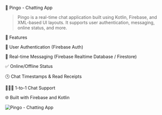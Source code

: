 📱 Pingo - Chatting App
> Pingo is a real-time chat application built using Kotlin, Firebase, and XML-based UI layouts. It supports user authentication, messaging, online status, and more.

🚀 Features

🔐 User Authentication (Firebase Auth)

💬 Real-time Messaging (Firebase Realtime Database / Firestore)

✅ Online/Offline Status

🕓 Chat Timestamps & Read Receipts

🧑‍🤝‍🧑 1-to-1 Chat Support

🌐 Built with Firebase and Kotlin

![Pingo - Chatting App](https://github.com/user-attachments/assets/4c5f67c0-4b2c-4849-84e3-aceab10b9c48)

